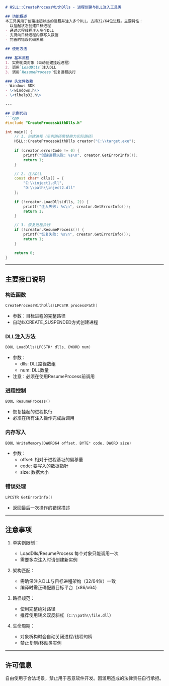 ```markdown
# HSLL::CreateProcessWithDlls - 进程创建与DLL注入工具类

## 功能概述
本工具类用于创建挂起状态的进程并注入多个DLL，支持32/64位进程。主要特性：
- 以挂起状态创建目标进程
- 通过远程线程注入多个DLL
- 支持向目标进程内存写入数据
- 完善的错误代码系统

## 使用方法

### 基本流程
1. 实例化类对象（自动创建挂起进程）
2. 调用`LoadDlls`注入DLL
3. 调用`ResumeProcess`恢复进程执行

### 头文件依赖
- Windows SDK
- \<windows.h\>
- \<tlhelp32.h\>

---

## 示例代码
```cpp
#include "CreateProcessWithDlls.h"

int main() {
    // 1. 创建进程（示例路径需替换为实际路径）
    HSLL::CreateProcessWithDlls creator("C:\\target.exe");
    
    if (creator.errorCode != 0) {
        printf("创建进程失败: %s\n", creator.GetErrorInfo());
        return 1;
    }

    // 2. 注入DLL
    const char* dlls[] = { 
        "C:\\inject1.dll",
        "D:\\path\\inject2.dll"
    };
    
    if (!creator.LoadDlls(dlls, 2)) {
        printf("注入失败: %s\n", creator.GetErrorInfo());
        return 1;
    }

    // 3. 恢复进程执行
    if (!creator.ResumeProcess()) {
        printf("恢复失败: %s\n", creator.GetErrorInfo());
        return 1;
    }

    return 0;
}
```

---

## 主要接口说明

### 构造函数
```cpp
CreateProcessWithDlls(LPCSTR processPath)
```
- 参数：目标进程的完整路径
- 自动以CREATE_SUSPENDED方式创建进程

### DLL注入方法
```cpp
BOOL LoadDlls(LPCSTR* dlls, DWORD num)
```
- 参数：
  - dlls: DLL路径数组
  - num: DLL数量
- 注意：必须在使用ResumeProcess前调用

### 进程控制
```cpp
BOOL ResumeProcess()
```
- 恢复挂起的进程执行
- 必须在所有注入操作完成后调用

### 内存写入
```cpp
BOOL WriteMemory(DWORD64 offset, BYTE* code, DWORD size)
```
- 参数：
  - offset: 相对于进程基址的偏移量
  - code: 要写入的数据指针
  - size: 数据大小

### 错误处理
```cpp
LPCSTR GetErrorInfo()
```
- 返回最后一次操作的错误描述

---

## 注意事项
1. 单实例限制：
   - LoadDlls/ResumeProcess 每个对象只能调用一次
   - 需要多次注入时请创建新实例

2. 架构匹配：
   - 需确保注入DLL与目标进程架构（32/64位）一致
   - 编译时需正确配置目标平台（x86/x64）

3. 路径规范：
   - 使用完整绝对路径
   - 推荐使用转义双反斜杠（`C:\\path\\file.dll`）

4. 生命周期：
   - 对象析构时会自动关闭进程/线程句柄
   - 禁止复制/移动类实例

---

## 许可信息
自由使用于合法场景，禁止用于恶意软件开发。因滥用造成的法律责任自行承担。
```
